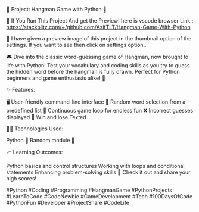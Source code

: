 🚀 Project: Hangman Game with Python 🐍

🔗 If You Run This Project And get the Preview! here is vscode browser Link : https://stackblitz.com/~/github.com/AsifTLT/Hangman-Game-WIth-Python


🎉 I have given a preview image of this project in the thumbnail option of the settings. If you want to see then click on settings option..

🎮 Dive into the classic word-guessing game of Hangman, now brought to life with Python!
Test your vocabulary and coding skills as you try to guess the hidden word before the hangman is fully drawn. 
Perfect for Python beginners and game enthusiasts alike! 🌟

✨ Features:

🖥️ User-friendly command-line interface
🧩 Random word selection from a predefined list
🔄 Continuous game loop for endless fun
❌ Incorrect guesses displayed
🎉 Win and lose Texted


👨‍💻 Technologies Used:

Python 🐍
Random module 🎲


📈 Learning Outcomes:

Python basics and control structures
Working with loops and conditional statements
Enhancing problem-solving skills
🔗 Check it out and share your high scores!

#Python #Coding #Programming #HangmanGame #PythonProjects #LearnToCode #CodeNewbie #GameDevelopment #Tech #100DaysOfCode #PythonFun #Developer #ProjectShare #CodeLife
